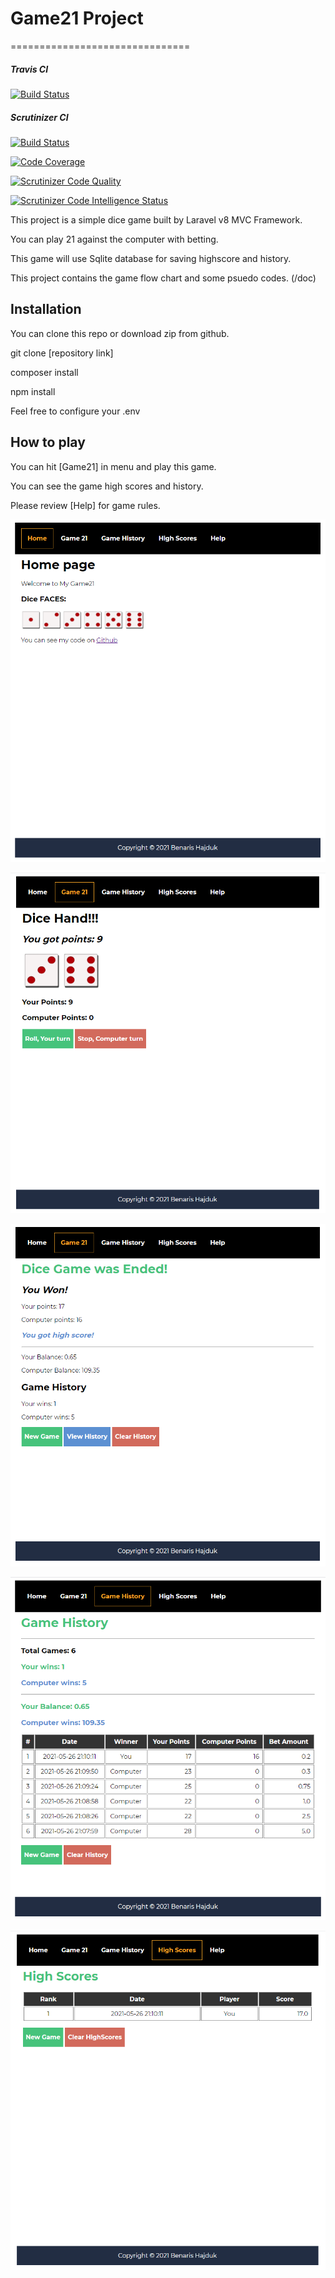 # Game21 Project
===============================

##### Travis CI
[![Build Status](https://travis-ci.com/beha20/framework.svg?branch=main)](https://travis-ci.com/beha20/framework)


##### Scrutinizer CI
[![Build Status](https://scrutinizer-ci.com/g/beha20/framework/badges/build.png?b=main)](https://scrutinizer-ci.com/g/beha20/framework/build-status/main)

[![Code Coverage](https://scrutinizer-ci.com/g/beha20/framework/badges/coverage.png?b=main)](https://scrutinizer-ci.com/g/beha20/framework/?branch=main)

[![Scrutinizer Code Quality](https://scrutinizer-ci.com/g/beha20/framework/badges/quality-score.png?b=main)](https://scrutinizer-ci.com/g/beha20/framework/?branch=main)

[![Scrutinizer Code Intelligence Status](https://scrutinizer-ci.com/g/beha20/framework/badges/code-intelligence.svg?b=main)](https://scrutinizer-ci.com/g/beha20/framework/?branch=main)


This project is a simple dice game built by Laravel v8 MVC Framework.

You can play 21 against the computer with betting.

This game will use Sqlite database for saving highscore and history.

This project contains the game flow chart and some psuedo codes. (/doc)

Installation
-------------------------------

You can clone this repo or download zip from github.

git clone [repository link]

composer install

npm install

Feel free to configure your .env

How to play
-------------------------------

You can hit [Game21] in menu and play this game.

You can see the game high scores and history.

Please review [Help] for game rules.

![](screenshots/screenshot_home_page.png)

![](screenshots/screenshot_dice_roll.png)

![](screenshots/screenshot_view_result.png)

![](screenshots/screenshot_view_history.png)

![](screenshots/screenshot_view_highscores.png)
